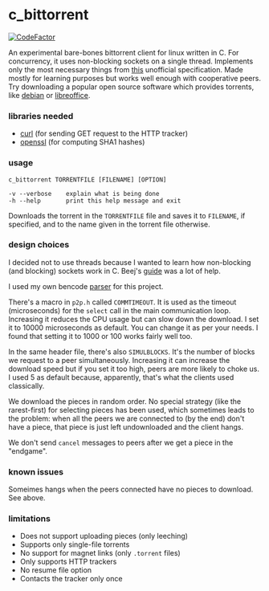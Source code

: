 # c_bittorrent
[![CodeFactor](https://www.codefactor.io/repository/github/bitgato/c_bittorrent/badge/main)](https://www.codefactor.io/repository/github/bitgato/c_bittorrent/overview/main)

An experimental bare-bones bittorrent client for linux written in C.
For concurrency, it uses non-blocking sockets on a single thread.
Implements only the most necessary things from
[this](https://wiki.theory.org/index.php/BitTorrentSpecification)
unofficial specification.
Made mostly for learning purposes but works well enough with cooperative peers.
Try downloading a popular open source software which provides torrents, like
[debian](https://cdimage.debian.org/debian-cd/current/amd64/bt-cd/)
or
[libreoffice](https://www.libreoffice.org/download/download/).

### libraries needed
- [curl](https://curl.se/libcurl/)
  (for sending GET request to the HTTP tracker)
- [openssl](https://www.openssl.org/)
  (for computing SHA1 hashes)

### usage
```
c_bittorrent TORRENTFILE [FILENAME] [OPTION]

-v --verbose    explain what is being done
-h --help       print this help message and exit
```
Downloads the torrent in the `TORRENTFILE` file and saves it to `FILENAME`, if
specified, and to the name given in the torrent file otherwise.

### design choices
I decided not to use threads because I wanted to learn how non-blocking
(and blocking) sockets work in C. Beej's
[guide](https://www.beej.us/guide/bgnet/)
was a lot of help.

I used my own bencode
[parser](https://github.com/bitgato/bencode)
for this project.

There's a macro in `p2p.h` called `COMMTIMEOUT`. It is used as the
timeout (microseconds) for the `select` call in the main communication loop.
Increasing it reduces the CPU usage but can slow down the download. I set it
to 10000 microseconds as default. You can change it as per your needs. I found
that setting it to 1000 or 100 works fairly well too.

In the same header file, there's also `SIMULBLOCKS`. It's the number of blocks
we request to a peer simultaneously. Increasing it can increase the download
speed but if you set it too high, peers are more likely to choke us. I used
5 as default because, apparently, that's what the clients used classically.

We download the pieces in random order.
No special strategy (like the rarest-first) for selecting pieces has been
used, which sometimes leads to the problem: when all the peers we are connected
to (by the end) don't have a piece, that piece is just left undownloaded and
the client hangs.

We don't send `cancel` messages to peers after we get a piece in the "endgame".

### known issues
Someimes hangs when the peers connected have no pieces to download. See above.

### limitations
- Does not support uploading pieces (only leeching)
- Supports only single-file torrents
- No support for magnet links (only `.torrent` files)
- Only supports HTTP trackers
- No resume file option
- Contacts the tracker only once
